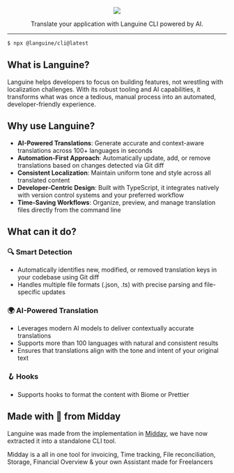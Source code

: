 <p align="center">
  <img src="https://github.com/midday-ai/languine/blob/main/apps/web/src/app/opengraph-image.png" />
</p>

<p align="center">
  Translate your application with Languine CLI powered by AI.
</p>

---

```bash
$ npx @languine/cli@latest
```

## What is Languine?

Languine helps developers to focus on building features, not wrestling with
localization challenges. With its robust tooling and AI capabilities, it
transforms what was once a tedious, manual process into an automated,
developer-friendly experience.

## Why use Languine?

- **AI-Powered Translations**: Generate accurate and context-aware translations
  across 100+ languages in seconds
- **Automation-First Approach**: Automatically update, add, or remove
  translations based on changes detected via Git diff
- **Consistent Localization**: Maintain uniform tone and style across all
  translated content
- **Developer-Centric Design**: Built with TypeScript, it integrates natively
  with version control systems and your preferred workflow
- **Time-Saving Workflows**: Organize, preview, and manage translation files
  directly from the command line

## What can it do?

### 🔍 Smart Detection

- Automatically identifies new, modified, or removed translation keys in your
  codebase using Git diff
- Handles multiple file formats (.json, .ts) with precise parsing and
  file-specific updates

### 🌍 AI-Powered Translation

- Leverages modern AI models to deliver contextually accurate translations
- Supports more than 100 languages with natural and consistent results
- Ensures that translations align with the tone and intent of your original text

### 🪝 Hooks

- Supports hooks to format the content with Biome or Prettier

## Made with 🤍 from Midday

Languine was made from the implementation in [Midday](https://midday.ai), we
have now extracted it into a standalone CLI tool.

Midday is a all in one tool for invoicing, Time tracking, File reconciliation,
Storage, Financial Overview & your own Assistant made for Freelancers
